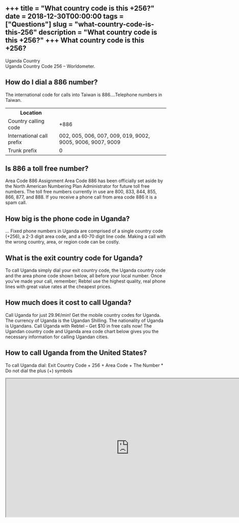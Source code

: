 +++
title = "What country code is this +256?"
date = 2018-12-30T00:00:00
tags = ["Questions"]
slug = "what-country-code-is-this-256"
description = "What country code is this +256?"
+++
What country code is this +256?
-------------------------------

Uganda Country  
Uganda Country Code 256 – Worldometer.

How do I dial a 886 number?
---------------------------

The international code for calls into Taiwan is 886….Telephone numbers in Taiwan.

<table><tr><th>Location</th></tr><tr><td>Country calling code</td><td>+886</td></tr><tr><td>International call prefix</td><td>002, 005, 006, 007, 009, 019, 9002, 9005, 9006, 9007, 9009</td></tr><tr><td>Trunk prefix</td><td>0</td></tr></table>

Is 886 a toll free number?
--------------------------

Area Code 886 Assignment Area Code 886 has been officially set aside by the North American Numbering Plan Administrator for future toll free numbers. The toll free numbers currently in use are 800, 833, 844, 855, 866, 877, and 888. If you receive a phone call from area code 886 it is a spam call.

How big is the phone code in Uganda?
------------------------------------

… Fixed phone numbers in Uganda are comprised of a single country code (+256), a 2-3 digit area code, and a 60-70 digit line code. Making a call with the wrong country, area, or region code can be costly.

What is the exit country code for Uganda?
-----------------------------------------

To call Uganda simply dial your exit country code, the Uganda country code and the area phone code shown below, all before your local number. Once you’ve made your call, remember; Rebtel use the highest quality, real phone lines with great value rates at the cheapest prices.

How much does it cost to call Uganda?
-------------------------------------

Call Uganda for just 29.9¢/min! Get the mobile country codes for Uganda. The currency of Uganda is the Ugandan Shilling. The nationality of Uganda is Ugandans. Call Uganda with Rebtel – Get $10 in free calls now! The Ugandan country code and Uganda area code chart below gives you the necessary information for calling Ugandan cities.

How to call Uganda from the United States?
------------------------------------------

To call Uganda dial: Exit Country Code + 256 + Area Code + The Number \* Do not dial the plus (+) symbols

<iframe allow="accelerometer; autoplay; clipboard-write; encrypted-media; gyroscope; picture-in-picture" allowfullscreen="" class="__youtube_prefs__  epyt-is-override  no-lazyload" data-no-lazy="1" data-origheight="433" data-origwidth="770" data-skipgform_ajax_framebjll="" height="433" id="_ytid_99795" loading="lazy" src="https://www.youtube.com/embed/jc8rlR44qL0?enablejsapi=1&autoplay=0&cc_load_policy=0&cc_lang_pref=&iv_load_policy=1&loop=0&modestbranding=0&rel=1&fs=1&playsinline=0&autohide=2&theme=dark&color=red&controls=1&" title="YouTube player" width="770"></iframe>